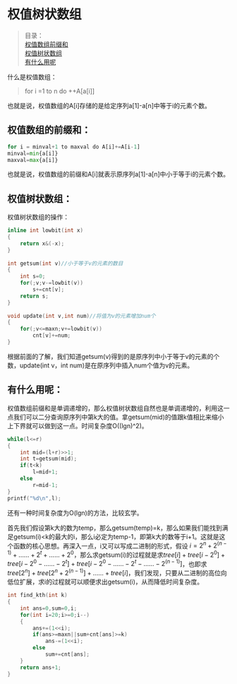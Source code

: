 # 权值树状数组

>目录：  
[权值数组前缀和](#权值数组的前缀和)  
[权值树状数组](#权值树状数组)  
[有什么用呢](#有什么用呢)

什么是权值数组：  
> for i =1 to n do ++A[a[i]]   

也就是说，权值数组的A[i]存储的是给定序列a[1]-a[n]中等于i的元素个数。

## 权值数组的前缀和：
```python
for i = minval+1 to maxval do A[i]+=A[i-1]
minval=min{a[i]} 
maxval=max{a[i]}
```
也就是说，权值数组的前缀和A[i]就表示原序列a[1]-a[n]中小于等于i的元素个数。

## 权值树状数组：
权值树状数组的操作：
```c
inline int lowbit(int x)
{
	return x&(-x);
}
 
int getsum(int v)//小于等于v的元素的数目
{
	int s=0;
	for(;v;v-=lowbit(v))
		s+=cnt[v];
	return s;
}
 
void update(int v,int num)//将值为v的元素增加num个
{
	for(;v<=maxn;v+=lowbit(v))
		cnt[v]+=num;
}
```
根据前面的了解，我们知道getsum(v)得到的是原序列中小于等于v的元素的个数，update(int v，int num)是在原序列中插入num个值为v的元素。

## 有什么用呢：
权值数组前缀和是单调递增的，那么权值树状数组自然也是单调递增的，利用这一点我们可以二分查询原序列中第k大的值。拿getsum(mid)的值跟k值相比来缩小上下界就可以做到这一点。时间复杂度O((lgn)^2)。
```c
while(l<=r)	
{
	int mid=(l+r)>>1;
	int t=getsum(mid);
	if(t<k)
		l=mid+1;
	else
		r=mid-1;
}
printf("%d\n",l);
```
还有一种时间复杂度为O(lgn)的方法，比较玄学。  

首先我们假设第k大的数为temp，那么getsum(temp)=k，那么如果我们能找到满足getsum(i)<k的最大的i，那么i必定为temp-1，即第k大的数等于i+1。这就是这个函数的核心思想。再深入一点，i又可以写成二进制的形式，假设 $i = 2 ^ n + 2^(n-1) + …… + 2^t + …… + 2^0$，那么求getsum(i)的过程就是求$tree[i]+tree[i-2^0]+tree[i-2^0-……-2^t]+tree[i-2^0-……-2^t-……-2^(n-1)]$，也即求$tree[2^n]+tree[2^n+2^(n-1)]+……+tree[i]$，我们发现，只要从二进制的高位向低位扩展，求i的过程就可以顺便求出getsum(i)，从而降低时间复杂度。
```c
int find_kth(int k)
{
	int ans=0,sum=0,i;
	for(int i=20;i>=0;i--)
	{
		ans+=(1<<i);
		if(ans>=maxn||sum+cnt[ans]>=k)
			ans-=(1<<i);
		else
			sum+=cnt[ans];
	}
	return ans+1;
}
```